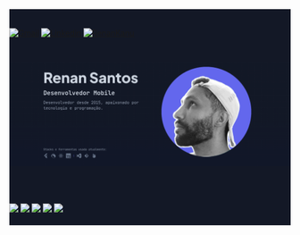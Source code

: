 <div style="background-color: #131826; padding:20px 0px">

[![Gmail](https://img.shields.io/badge/-Gmail-black?logo=gmail&logoColor=whitesmoke&labelColor=grey)](mailto:renankanu@gmail.com) [![Linkedin](https://img.shields.io/badge/-Linkedin-black?logo=linkedin&logoColor=whitesmoke&labelColor=grey)](https://www.linkedin.com/in/renansantosbr/) [![RenanKanu](https://img.shields.io/badge/-Renankanu-black?logo=tor&logoColor=whitesmoke&labelColor=grey)](https://www.renankanu.com.br)

<img style="margin: 30px 0px" src="images/renankanu.png">

<br>
<br>
<br>

<div>
<img src="https://img.shields.io/badge/Flutter-%2302569B.svg?style=for-the-badge&logo=Flutter&logoColor=white">
<img src="https://img.shields.io/badge/Dart-%2302569B.svg?style=for-the-badge&logo=Dart&logoColor=white">
<img src="https://img.shields.io/badge/Android-%2302569B.svg?style=for-the-badge&logo=Android&logoColor=white">
<img src="https://img.shields.io/badge/iOS-%2302569B.svg?style=for-the-badge&logo=iOS&logoColor=white">
<img src="https://img.shields.io/badge/React-%2302569B.svg?style=for-the-badge&logo=React&logoColor=white">
</div>

</div>

